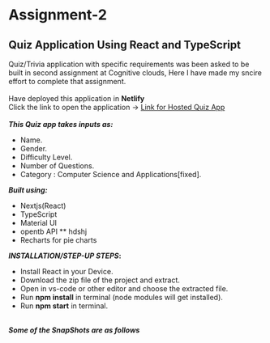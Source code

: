 # Assignment-2
## Quiz Application Using React and TypeScript 

Quiz/Trivia application with specific requirements was been asked to be built in second assignment at Cognitive clouds, Here I have made my sncire effort to complete that assignment. 
\
\
Have deployed this application in <b> Netlify </b>
\
Click the link to open the application -> [Link for Hosted Quiz App](https://taupe-sunburst-90ff99.netlify.app/)
\
\
<b>_This Quiz app takes inputs as:_</b>
* Name.
* Gender.
* Difficulty Level. 
* Number of Questions.
* Category : Computer Science and Applications[fixed].

<b>_Built using:_</b>
* Nextjs(React)
* TypeScript
* Material UI
* opentb API 
** hdshj
* Recharts for pie charts

<b>_INSTALLATION/STEP-UP STEPS_:</b>
  * Install React in your Device.
  * Download the zip file of the project and extract.
  * Open in vs-code or other editor and choose the extracted file.
  * Run <b>npm install</b> in terminal (node modules will get installed).
  * Run <b>npm start</b> in terminal.

\
<b>_Some of the SnapShots are as follows_</b>
